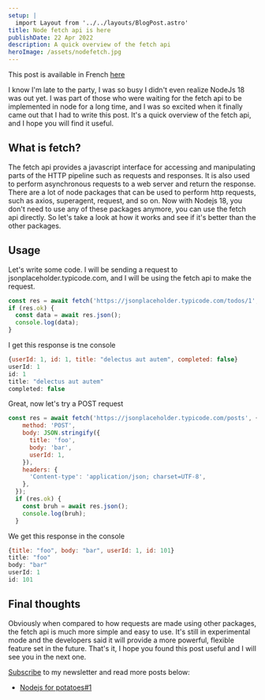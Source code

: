 ```yaml
---
setup: |
  import Layout from '../../layouts/BlogPost.astro'
title: Node fetch api is here
publishDate: 22 Apr 2022
description: A quick overview of the fetch api
heroImage: /assets/nodefetch.jpg
---
```


This post is available in French [here](/postsfr/node-fetch-is-here)

I know I'm late to the party, I was so busy I didn't even realize NodeJs 18 was out yet. I was part of those who were waiting for the fetch api to be implemented in node for a long time, and I was so excited when it finally came out that I had to write this post. It's a quick overview of the fetch api, and I hope you will find it useful. 

## What is fetch?
The fetch api provides a javascript interface for accessing and manipulating parts of the HTTP pipeline such as requests and responses. It is also used to perform asynchronous requests to a web server and return the response.
There are a lot of node packages that can be used to perform http requests, such as axios, superagent, request, and so on. Now with Nodejs 18, you don't need to use any of these packages anymore, you can use the fetch api directly. So let's take a look at how it works and see if it's better than the other packages.

## Usage

Let's write some code. I will be sending a request to jsonplaceholder.typicode.com, and I will be using the fetch api to make the request.


```javascript
const res = await fetch('https://jsonplaceholder.typicode.com/todos/1', );
if (res.ok) {
  const data = await res.json();
  console.log(data);
}
```
I get this response is tne console
```javascript
{userId: 1, id: 1, title: "delectus aut autem", completed: false}
userId: 1
id: 1
title: "delectus aut autem"
completed: false
```
Great, now let's try a POST request

```javascript
const res = await fetch('https://jsonplaceholder.typicode.com/posts', {
    method: 'POST',
    body: JSON.stringify({
      title: 'foo',
      body: 'bar',
      userId: 1,
    }),
    headers: {
      'Content-type': 'application/json; charset=UTF-8',
    },
  });
  if (res.ok) {
    const bruh = await res.json();
    console.log(bruh);
  }
```
We get this response in the console
```javascript
{title: "foo", body: "bar", userId: 1, id: 101}
title: "foo"
body: "bar"
userId: 1
id: 101
```

## Final thoughts
Obviously when compared to how requests are made using other packages, the fetch api is much more simple and easy to use. It's still in experimental mode and the developers said it will provide a more powerful, flexible feature set in the future. That's it, I hope you found this post useful and I will see you in the next one.

[Subscribe](/subscribe) to my newsletter and read more posts below:
- [Nodejs for potatoes#1](/posts/nodejs-for-potatoes)  